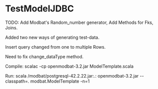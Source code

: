 # TestModelJDBC

TODO: Add Modbat's Random_number generator, Add Methods for Fks, Joins.

Added two new ways of generating test-data.

Insert query changed from one to multiple Rows.

Need to fix change_dataType method.

Compile: scalac -cp openmodbat-3.2.jar ModelTemplate.scala

Run: scala /modbat/postgresql-42.2.22.jar:.:  openmodbat-3.2.jar --classpath=. modbat.ModelTemplate -n=1
